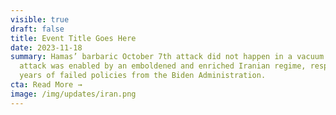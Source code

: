 ```yaml
---
visible: true
draft: false
title: Event Title Goes Here
date: 2023-11-18
summary: Hamas’ barbaric October 7th attack did not happen in a vacuum. The
  attack was enabled by an emboldened and enriched Iranian regime, responding to
  years of failed policies from the Biden Administration.
cta: Read More →
image: /img/updates/iran.png
---
```

